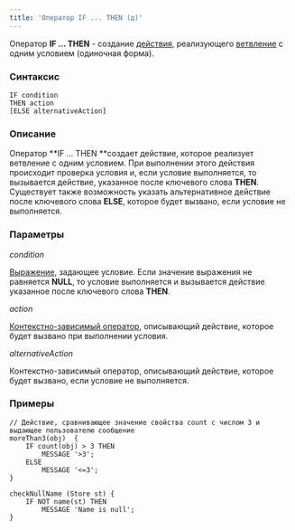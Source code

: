 ```yaml
---
title: 'Оператор IF ... THEN (д)'
---
```


Оператор **IF ... THEN** - создание [действия](Actions.md), реализующего [ветвление](Branching_CASE_IF_MULTI_.md#single) с одним условием (одиночная форма).

### Синтаксис

    IF condition 
    THEN action
    [ELSE alternativeAction]

### Описание

Оператор **IF ... THEN **создает действие, которое реализует ветвление с одним условием. При выполнении этого действия происходит проверка условия и, если условие выполняется, то вызывается действие, указанное после ключевого слова **THEN**. Существует также возможность указать альтернативное действие после ключевого слова **ELSE**, которое будет вызвано, если условие не выполняется.

### Параметры

*condition*

[Выражение](Expression.md), задающее условие. Если значение выражения не равняется **NULL**, то условие выполняется и вызывается действие указанное после ключевого слова **THEN**.

*action*

[Контекстно-зависимый оператор](Action_operator.md#contextdependent), описывающий действие, которое будет вызвано при выполнении условия.

*alternativeAction*

Контекстно-зависимый оператор, описывающий действие, которое будет вызвано, если условие не выполняется.

### Примеры


```lsf
// Действие, сравнивающее значение свойства count с числом 3 и выдающее пользователю сообщение
moreThan3(obj)  {
    IF count(obj) > 3 THEN
        MESSAGE '>3';
    ELSE
        MESSAGE '<=3';
}

checkNullName (Store st) {
    IF NOT name(st) THEN
        MESSAGE 'Name is null';
}
```

  
